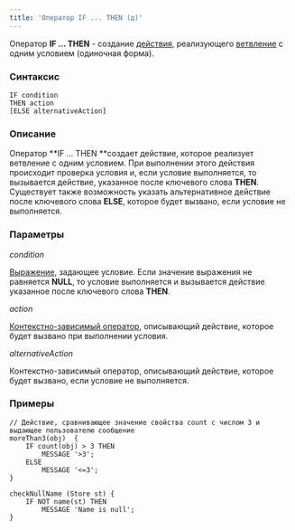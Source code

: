 ```yaml
---
title: 'Оператор IF ... THEN (д)'
---
```


Оператор **IF ... THEN** - создание [действия](Actions.md), реализующего [ветвление](Branching_CASE_IF_MULTI_.md#single) с одним условием (одиночная форма).

### Синтаксис

    IF condition 
    THEN action
    [ELSE alternativeAction]

### Описание

Оператор **IF ... THEN **создает действие, которое реализует ветвление с одним условием. При выполнении этого действия происходит проверка условия и, если условие выполняется, то вызывается действие, указанное после ключевого слова **THEN**. Существует также возможность указать альтернативное действие после ключевого слова **ELSE**, которое будет вызвано, если условие не выполняется.

### Параметры

*condition*

[Выражение](Expression.md), задающее условие. Если значение выражения не равняется **NULL**, то условие выполняется и вызывается действие указанное после ключевого слова **THEN**.

*action*

[Контекстно-зависимый оператор](Action_operator.md#contextdependent), описывающий действие, которое будет вызвано при выполнении условия.

*alternativeAction*

Контекстно-зависимый оператор, описывающий действие, которое будет вызвано, если условие не выполняется.

### Примеры


```lsf
// Действие, сравнивающее значение свойства count с числом 3 и выдающее пользователю сообщение
moreThan3(obj)  {
    IF count(obj) > 3 THEN
        MESSAGE '>3';
    ELSE
        MESSAGE '<=3';
}

checkNullName (Store st) {
    IF NOT name(st) THEN
        MESSAGE 'Name is null';
}
```

  
